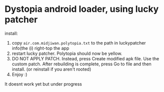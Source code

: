 # Dystopia android loader, using lucky patcher

install:
1. copy `air.com.midjiwan.polytopia.txt` to the path in luckypatcher info(the (i) right-top the app
2. restart lucky patcher. Polytopia should now be yellow.
3. DO NOT APPLY PATCH. Instead, press Create modified apk file. Use the custom patch. After rebuilding is complete, press Go to file and then install. (or reinstall if you aren't rooted)
4. Enjoy :)

It doesnt work yet but under progress
